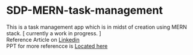# SDP-MERN-task-management
This is a task management app which is in midst of creation using MERN stack. [ currently a work in progress. ]
<br>Reference Article on [Linkedin](https://www.linkedin.com/pulse/task-management-app-using-mern-sripaada-pendem?trk=public_post_feed-article-content)
<br>PPT for more referencce is [Located here](https://1drv.ms/p/s!AsK5yE6HBxETgSOCDHUuDe6fRw3O?e=J2axxM)
